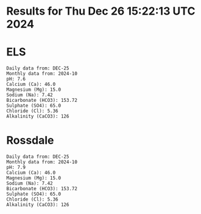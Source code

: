 # Results for Thu Dec 26 15:22:13 UTC 2024
# ELS
```
Daily data from: DEC-25
Monthly data from: 2024-10
pH: 7.6
Calcium (Ca): 46.0
Magnesium (Mg): 15.0
Sodium (Na): 7.42
Bicarbonate (HCO3): 153.72
Sulphate (SO4): 65.0
Chloride (Cl): 5.36
Alkalinity (CaCO3): 126
```
# Rossdale
```
Daily data from: DEC-25
Monthly data from: 2024-10
pH: 7.9
Calcium (Ca): 46.0
Magnesium (Mg): 15.0
Sodium (Na): 7.42
Bicarbonate (HCO3): 153.72
Sulphate (SO4): 65.0
Chloride (Cl): 5.36
Alkalinity (CaCO3): 126
```
